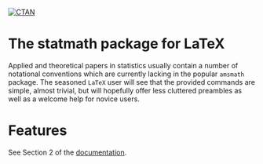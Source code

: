 [![CTAN](https://img.shields.io/ctan/v/statmath.svg)](https://ctan.org/pkg/statmath)
# The statmath package for LaTeX

Applied and theoretical papers in statistics usually contain a number of notational conventions which are currently lacking in the popular `amsmath` package. The seasoned `LaTeX` user will see that the provided commands are simple, almost trivial, but will hopefully offer less cluttered preambles as well as a welcome help for novice users.

# Features
See Section 2 of the [documentation](statmath.pdf). 